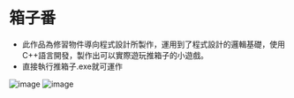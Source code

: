 # 箱子番
* 此作品為修習物件導向程式設計所製作，運用到了程式設計的邏輯基礎，使用C++語言開發，製作出可以實際遊玩推箱子的小遊戲。
* 直接執行推箱子.exe就可運作

![image](https://github.com/alicejimmy/college-portfolio/blob/main/%E7%AE%B1%E5%AD%90%E7%95%AA/%E7%AE%B1%E5%AD%90%E7%95%AA1.png?raw=true)
![image](https://github.com/alicejimmy/college-portfolio/blob/main/%E7%AE%B1%E5%AD%90%E7%95%AA/%E7%AE%B1%E5%AD%90%E7%95%AA2.png?raw=true)
